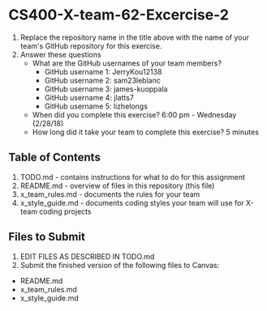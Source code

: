 # CS400-X-team-62-Excercise-2

1. Replace the repository name in the title above with the name of your team's GitHub repository for this exercise.
2. Answer these questions
   * What are the GitHub usernames of your team members?
       * GitHub username 1: JerryKou12138
       * GitHub username 2: sam23leblanc
       * GitHub username 3: james-kuoppala
       * GitHub username 4: jlatts7
       * GitHub username 5: lizhelongs
   * When did you complete this exercise? 
        6:00 pm - Wednesday (2/28/18)
   * How long did it take your team to complete this exercise? 
        5 minutes

## Table of Contents

1. TODO.md - contains instructions for what to do for this assignment
2. README.md - overview of files in this repository (this file)
3. x_team_rules.md - documents the rules for your team
4. x_style_guide.md - documents coding styles your team will use for X-team coding projects

## Files to Submit

1. EDIT FILES AS DESCRIBED IN TODO.md
2. Submit the finished version of the following files to Canvas:

* README.md
* x_team_rules.md
* x_style_guide.md
